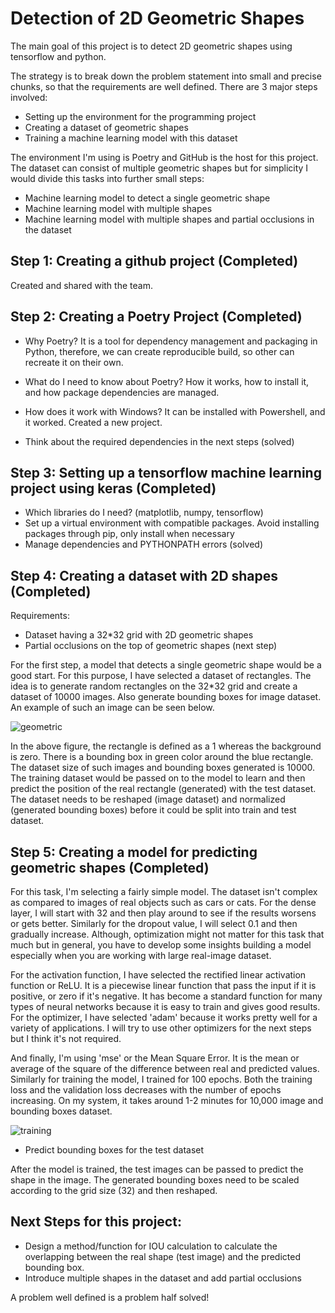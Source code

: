 
# Detection of 2D Geometric Shapes

The main goal of this project is to detect 2D geometric shapes using tensorflow and python.

The strategy is to break down the problem statement into small and precise chunks, so that the
requirements are well defined. There are 3 major steps involved:

* Setting up the environment for the programming project
* Creating a dataset of geometric shapes
* Training a machine learning model with this dataset

The environment I'm using is Poetry and GitHub is the host for this project. The dataset can 
consist of multiple geometric shapes but for simplicity I would divide this tasks into further small 
steps:

* Machine learning model to detect a single geometric shape
* Machine learning model with multiple shapes
* Machine learning model with multiple shapes and partial occlusions in the dataset 

## Step 1: Creating a github project (Completed)

Created and shared with the team.



## Step 2: Creating a Poetry Project (Completed)

* Why Poetry? 
It is a tool for dependency management and packaging in Python, therefore, we can create
reproducible build, so other can recreate it on their own. 

* What do I need to know about Poetry?
How it works, how to install it, and how package dependencies are managed. 

* How does it work with Windows?
It can be installed with Powershell, and it worked. Created a new project.

* Think about the required dependencies in the next steps (solved)



## Step 3: Setting up a tensorflow machine learning project using keras (Completed)

* Which libraries do I need? (matplotlib, numpy, tensorflow)
* Set up a virtual environment with compatible packages. Avoid installing packages through pip, only install when necessary
* Manage dependencies and PYTHONPATH errors (solved)



## Step 4: Creating a dataset with 2D shapes (Completed)

Requirements: 
* Dataset having a 32*32 grid with 2D geometric shapes
* Partial occlusions on the top of geometric shapes (next step)

For the first step, a model that detects a single geometric shape would be a good start. For this purpose, I have
selected a dataset of rectangles. The idea is to generate random rectangles on the 32*32 grid and create a dataset of 10000 images.
Also generate bounding boxes for image dataset. An example of such an image can be seen below.


![geometric](https://user-images.githubusercontent.com/52299886/135727480-8be49e30-2068-47d6-8e3a-c756f216b8c1.PNG)



In the above figure, the rectangle is defined as a 1 whereas the background is zero. There is a bounding box in green color around the blue rectangle. The dataset size of such images and bounding boxes generated is 10000. The training dataset would be passed on to the model to learn and then predict the position of the real rectangle (generated) with the test dataset. The dataset needs to be reshaped (image dataset) and normalized (generated bounding boxes) before it could be split into train and test dataset.  
 


## Step 5: Creating a model for predicting geometric shapes (Completed)

For this task, I'm selecting a fairly simple model. The dataset isn't complex as compared to images of real objects such
as cars or cats. For the dense layer, I will start with 32 and then play around to see if the results worsens or gets better.
Similarly for the dropout value, I will select 0.1 and then gradually increase. Although, optimization might not matter for this
task that much but in general, you have to develop some insights building a model especially when you are working with large
real-image dataset. 

For the activation function, I have selected the rectified linear activation function or ReLU. It is a piecewise linear function 
that pass the input if it is positive, or zero if it's negative. It has become a standard function for many types of neural
networks because it is easy to train and gives good results. For the optimizer, I have selected 'adam' because it works pretty well
for a variety of applications. I will try to use other optimizers for the next steps but I think it's not required.

And finally, I'm using 'mse' or the Mean Square Error. It is the mean or average of the square of the difference between real 
and predicted values. Similarly for training the model, I trained for 100 epochs. Both the training loss and the validation 
loss decreases with the number of epochs increasing. On my system, it takes around 1-2 minutes for 10,000 image and bounding boxes dataset.



![training](https://user-images.githubusercontent.com/52299886/135758649-213587a8-0806-4a7e-b33f-68cf4da2a1a2.PNG)


* Predict bounding boxes for the test dataset

After the model is trained, the test images can be passed to predict the shape in the image. The generated bounding boxes need to be 
scaled according to the grid size (32) and then reshaped.

## Next Steps for this project:

* Design a method/function for IOU calculation to calculate the overlapping between the real shape (test image) and the predicted bounding box.
* Introduce multiple shapes in the dataset and add partial occlusions   

A problem well defined is a problem half solved!
